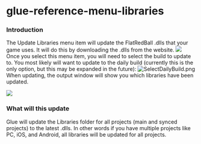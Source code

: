 # glue-reference-menu-libraries

### Introduction

The Update Libraries menu item will update the FlatRedBall .dlls that your game uses. It will do this by downloading the .dlls from the website. ![](../../../.gitbook/assets/2017-01-img\_58892eda66f65.png) Once you select this menu item, you will need to select the build to update to. You most likely will want to update to the daily build (currently this is the only option, but this may be expanded in the future): ![SelectDailyBuild.png](../../../.gitbook/assets/migrated\_media-SelectDailyBuild.png) When updating, the output window will show you which libraries have been updated.

![](../../../.gitbook/assets/2017-01-img\_58892f2985ead.png)

### What will this update

Glue will update the Libraries folder for all projects (main and synced projects) to the latest .dlls. In other words if you have multiple projects like PC, iOS, and Android, all libraries will be updated for all projects.
